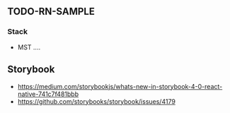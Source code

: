 ## TODO-RN-SAMPLE

### Stack
- MST
....

## Storybook
- https://medium.com/storybookjs/whats-new-in-storybook-4-0-react-native-741c7f481bbb
- https://github.com/storybooks/storybook/issues/4179
